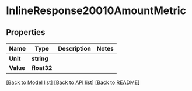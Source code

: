 # InlineResponse20010AmountMetric

## Properties

Name | Type | Description | Notes
------------ | ------------- | ------------- | -------------
**Unit** | **string** |  | 
**Value** | **float32** |  | 

[[Back to Model list]](../README.md#documentation-for-models) [[Back to API list]](../README.md#documentation-for-api-endpoints) [[Back to README]](../README.md)


